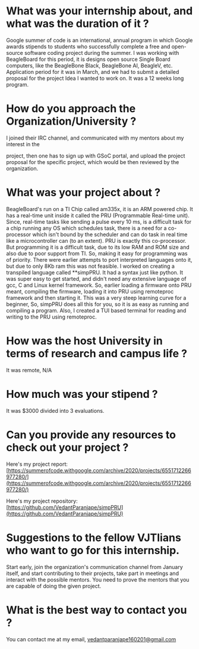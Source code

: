 # What was your internship about, and what was the duration of it ?

Google summer of code is an international, annual program in which Google awards stipends to students who successfully complete a free and open-source software coding project during the summer. I was working with BeagleBoard for this period, it is designs open source Single Board computers, like the BeagleBone Black, BeagleBone AI, BeagleV, etc. Application period for it was in March, and we had to submit a detailed proposal for the project Idea I wanted to work on. It was a 12 weeks long program.

# How do you approach the Organization/University ?

I joined their IRC channel, and communicated with my mentors about my interest in the

project, then one has to sign up with GSoC portal, and upload the project proposal for the specific project, which would be then reviewed by the organization.

# What was your project about ?

BeagleBoard's run on a TI Chip called am335x, it is an ARM powered chip. It has a real-time unit inside it called the PRU (Programmable Real-time unit). Since, real-time tasks like sending a pulse every 10 ms, is a difficult task for a chip running any OS which schedules task, there is a need for a co-processor which isn't bound by the scheduler and can do task in real time like a microcontroller can (to an extent). PRU is exactly this co-processor. But programming it is a difficult task, due to its low RAM and ROM size and also due to poor support from TI. So, making it easy for programming was of priority. There were earlier attempts to port interpreted languages onto it, but due to only 8Kb ram this was not feasible. I worked on creating a transpiled language called **simpPRU. It had a syntax just like python. It was super easy to get started, and didn't need any extensive language of gcc, C and Linux kernel framework. So, earlier loading a firmware onto PRU meant, compiling the firmware, loading it into PRU using remoteproc framework and then starting it. This was a very steep learning curve for a beginner, So, simpPRU does all this for you, so it is as easy as running and compiling a program. Also, I created a TUI based terminal for reading and writing to the PRU using remoteproc.

# How was the host University in terms of research and campus life ?

It was remote, N/A

# How much was your stipend ?

It was $3000 divided into 3 evaluations.

# Can you provide any resources to check out your project ?

Here's my project report: [https://summerofcode.withgoogle.com/archive/2020/projects/6551712266977280/](https://summerofcode.withgoogle.com/archive/2020/projects/6551712266977280/)

Here's my project repository: [https://github.com/VedantParanjape/simpPRU](https://github.com/VedantParanjape/simpPRU)

# Suggestions to the fellow VJTIians who want to go for this internship.

Start early, join the organization's communication channel from January itself, and start contributing to their projects, take part in meetings and interact with the possible mentors. You need to prove the mentors that you are capable of doing the given project.

# What is the best way to contact you ?

You can contact me at my email, [vedantparanjape160201@gmail.com](mailto:vedantparanjape160201@gmail.com)